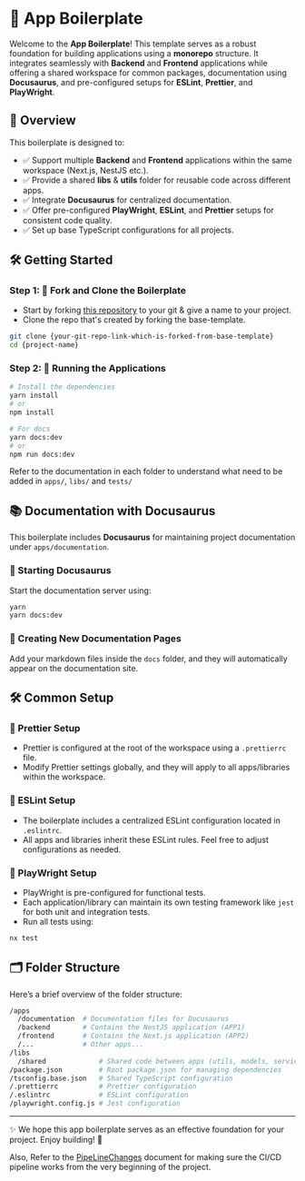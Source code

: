 # 🚀 App Boilerplate

Welcome to the **App Boilerplate**! This template serves as a robust foundation for building applications using a **monorepo** structure. It integrates seamlessly with **Backend** and **Frontend** applications while offering a shared workspace for common packages, documentation using **Docusaurus**, and pre-configured setups for **ESLint**, **Prettier**, and **PlayWright**.

## 🎯 **Overview**

This boilerplate is designed to:

- ✅ Support multiple **Backend** and **Frontend** applications within the same workspace (Next.js, NestJS etc.).
- ✅ Provide a shared **libs** & **utils** folder for reusable code across different apps.
- ✅ Integrate **Docusaurus** for centralized documentation.
- ✅ Offer pre-configured **PlayWright**, **ESLint**, and **Prettier** setups for consistent code quality.
- ✅ Set up base TypeScript configurations for all projects.

## 🛠️ **Getting Started**

### Step 1: 🔧 Fork and Clone the Boilerplate

- Start by forking [this repository](https://git.geekyants.com/geekyants/coe-grp/boilerplates/base-template/app) to your git & give a name to your project.
- Clone the repo that's created by forking the base-template.

```bash
git clone {your-git-repo-link-which-is-forked-from-base-template}
cd {project-name}
```

### Step 2: 🚀 Running the Applications

```bash
# Install the dependencies
yarn install
# or
npm install

# For docs
yarn docs:dev
# or
npm run docs:dev
```

Refer to the documentation in each folder to understand what need to be added in `apps/`, `libs/` and `tests/`

## 📚 **Documentation with Docusaurus**

This boilerplate includes **Docusaurus** for maintaining project documentation under `apps/documentation`.

### 📝 Starting Docusaurus

Start the documentation server using:

```bash
yarn
yarn docs:dev
```

### 📄 Creating New Documentation Pages

Add your markdown files inside the `docs` folder, and they will automatically appear on the documentation site.

## 🛠️ **Common Setup**

### 🎨 Prettier Setup

- Prettier is configured at the root of the workspace using a `.prettierrc` file.
- Modify Prettier settings globally, and they will apply to all apps/libraries within the workspace.

### 🧹 ESLint Setup

- The boilerplate includes a centralized ESLint configuration located in `.eslintrc`.
- All apps and libraries inherit these ESLint rules. Feel free to adjust configurations as needed.

### 🧪 PlayWright Setup

- PlayWright is pre-configured for functional tests.
- Each application/library can maintain its own testing framework like `jest` for both unit and integration tests.
- Run all tests using:

```bash
nx test
```

## 🗂️ **Folder Structure**

Here’s a brief overview of the folder structure:

```bash
/apps
  /documentation  # Documentation files for Docusaurus
  /backend        # Contains the NestJS application (APP1)
  /frontend       # Contains the Next.js application (APP2)
  /...            # Other apps...
/libs
  /shared             # Shared code between apps (utils, models, services, etc.)
/package.json         # Root package.json for managing dependencies
/tsconfig.base.json   # Shared TypeScript configuration
/.prettierrc          # Prettier configuration
/.eslintrc            # ESLint configuration
/playwright.config.js # Jest configuration
```

---

✨ We hope this app boilerplate serves as an effective foundation for your project. Enjoy building! 🎉

Also, Refer to the [PipeLineChanges](./apps/documentation/docs/PipeLineChanges.md) document for making sure the CI/CD pipeline works from the very beginning of the project.
